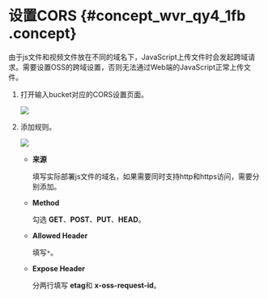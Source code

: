 # 设置CORS {#concept_wvr_qy4_1fb .concept}

由于js文件和视频文件放在不同的域名下，JavaScript上传文件时会发起跨域请求。需要设置OSS的跨域设置，否则无法通过Web端的JavaScript正常上传文件。

1.  打开输入bucket对应的CORS设置页面。

    ![](http://static-aliyun-doc.oss-cn-hangzhou.aliyuncs.com/assets/img/11387/153922755211340_zh-CN.png)

2.  添加规则。

    ![](http://static-aliyun-doc.oss-cn-hangzhou.aliyuncs.com/assets/img/11387/153922755211341_zh-CN.png)

    -   **来源**

        填写实际部署js文件的域名，如果需要同时支持http和https访问，需要分别添加。

    -   **Method**

        勾选 **GET**、**POST**、**PUT**、**HEAD**。

    -   **Allowed Header**

        填写`*`。

    -   **Expose Header**

        分两行填写 **etag**和 **x-oss-request-id**。


